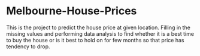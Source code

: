 # Melbourne-House-Prices
This is the project to predict the house price at given location. Filling in the missing values and performing data analysis to find 
whether it is a best time to buy the house or is it best to hold on for few months so that price has tendency to drop. 
